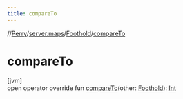 ```yaml
---
title: compareTo
---
```

//[Perry](../../../index.html)/[server.maps](../index.html)/[Foothold](index.html)/[compareTo](compare-to.html)



# compareTo



[jvm]\
open operator override fun [compareTo](compare-to.html)(other: [Foothold](index.html)): [Int](https://kotlinlang.org/api/latest/jvm/stdlib/kotlin/-int/index.html)




